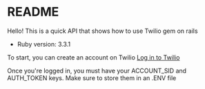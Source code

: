 # README

Hello! This is a quick API that shows how to use Twilio gem on rails

* Ruby version: 3.3.1

To start, you can create an account on Twilio
<a href="https://www.twilio.com/login">Log in to Twilio</a>

Once you're logged in, you must have your ACCOUNT_SID and AUTH_TOKEN keys.
Make sure to store them in an .ENV file
